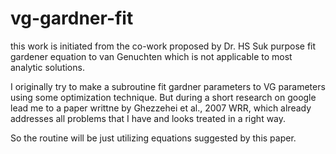 # vg-gardner-fit

this work is initiated from the co-work proposed by Dr. HS Suk
purpose fit gardener equation to van Genuchten which is not applicable to most analytic solutions.

I originally try to make a subroutine fit gardner parameters to VG parameters using some optimization technique. 
But during a short research on google lead me to a paper writtne by Ghezzehei et al., 2007 WRR, which already addresses all problems that I have and looks treated in a right way.

So the routine will be just utilizing equations suggested by this paper. 

